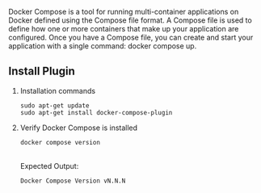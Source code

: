 Docker Compose is a tool for running multi-container applications on Docker defined using the Compose file format. A Compose file is used to define how one or more containers that make up your application are configured. Once you have a Compose file, you can create and start your application with a single command: docker compose up.

## Install Plugin
1. Installation commands
	```console
	sudo apt-get update
	sudo apt-get install docker-compose-plugin
	```

2. Verify Docker Compose is installed
	```console
	docker compose version
	```
	\
		Expected Output: 
	```
	Docker Compose Version vN.N.N
	```